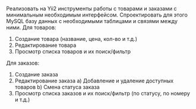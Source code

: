 Реализовать на Yii2 инструменты работы с товарами и заказами с минимальным
необходимым интерфейсом. Спроектировать для этого MySQL базу данных с
необходимыми таблицами и связями между ними.
Для товаров:
1) Создание товара (название, цена, кол-во и т.д.)
2) Редактирование товара
3) Просмотр списка товаров и их поиск/фильтр

Для заказов:
1) Создание заказа
2) Редактирование заказа
a) Добавление и удаление доступных товаров
b) Смена статуса заказа
3) Просмотр списка заказов и их поиск/фильтр (по статусу, по номеру и т.д.)
